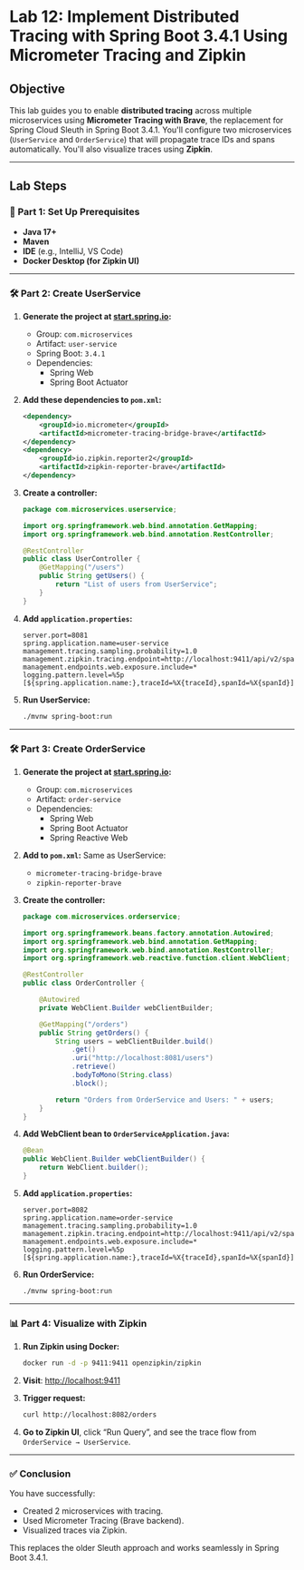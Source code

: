 
# **Lab 12: Implement Distributed Tracing with Spring Boot 3.4.1 Using Micrometer Tracing and Zipkin**

## **Objective**

This lab guides you to enable **distributed tracing** across multiple microservices using **Micrometer Tracing with Brave**, the replacement for Spring Cloud Sleuth in Spring Boot 3.4.1. You'll configure two microservices (`UserService` and `OrderService`) that will propagate trace IDs and spans automatically. You'll also visualize traces using **Zipkin**.

---

## **Lab Steps**

### **🧰 Part 1: Set Up Prerequisites**

- **Java 17+**
- **Maven**
- **IDE** (e.g., IntelliJ, VS Code)
- **Docker Desktop (for Zipkin UI)**

---

### **🛠️ Part 2: Create UserService**

1. **Generate the project at [start.spring.io](https://start.spring.io):**
   - Group: `com.microservices`
   - Artifact: `user-service`
   - Spring Boot: `3.4.1`
   - Dependencies:
     - Spring Web
     - Spring Boot Actuator

2. **Add these dependencies to `pom.xml`:**
   ```xml
   <dependency>
       <groupId>io.micrometer</groupId>
       <artifactId>micrometer-tracing-bridge-brave</artifactId>
   </dependency>
   <dependency>
       <groupId>io.zipkin.reporter2</groupId>
       <artifactId>zipkin-reporter-brave</artifactId>
   </dependency>
   ```

3. **Create a controller:**
   ```java
   package com.microservices.userservice;

   import org.springframework.web.bind.annotation.GetMapping;
   import org.springframework.web.bind.annotation.RestController;

   @RestController
   public class UserController {
       @GetMapping("/users")
       public String getUsers() {
           return "List of users from UserService";
       }
   }
   ```

4. **Add `application.properties`:**
   ```properties
   server.port=8081
   spring.application.name=user-service
   management.tracing.sampling.probability=1.0
   management.zipkin.tracing.endpoint=http://localhost:9411/api/v2/spans
   management.endpoints.web.exposure.include=*
   logging.pattern.level=%5p [${spring.application.name:},traceId=%X{traceId},spanId=%X{spanId}]
   ```

5. **Run UserService:**
   ```bash
   ./mvnw spring-boot:run
   ```

---

### **🛠️ Part 3: Create OrderService**

1. **Generate the project at [start.spring.io](https://start.spring.io):**
   - Group: `com.microservices`
   - Artifact: `order-service`
   - Dependencies:
     - Spring Web
     - Spring Boot Actuator
     - Spring Reactive Web

2. **Add to `pom.xml`:**
   Same as UserService:
   - `micrometer-tracing-bridge-brave`
   - `zipkin-reporter-brave`

3. **Create the controller:**
   ```java
   package com.microservices.orderservice;

   import org.springframework.beans.factory.annotation.Autowired;
   import org.springframework.web.bind.annotation.GetMapping;
   import org.springframework.web.bind.annotation.RestController;
   import org.springframework.web.reactive.function.client.WebClient;

   @RestController
   public class OrderController {

       @Autowired
       private WebClient.Builder webClientBuilder;

       @GetMapping("/orders")
       public String getOrders() {
           String users = webClientBuilder.build()
               .get()
               .uri("http://localhost:8081/users")
               .retrieve()
               .bodyToMono(String.class)
               .block();

           return "Orders from OrderService and Users: " + users;
       }
   }
   ```

4. **Add WebClient bean to `OrderServiceApplication.java`:**
   ```java
   @Bean
   public WebClient.Builder webClientBuilder() {
       return WebClient.builder();
   }
   ```

5. **Add `application.properties`:**
   ```properties
   server.port=8082
   spring.application.name=order-service
   management.tracing.sampling.probability=1.0
   management.zipkin.tracing.endpoint=http://localhost:9411/api/v2/spans
   management.endpoints.web.exposure.include=*
   logging.pattern.level=%5p [${spring.application.name:},traceId=%X{traceId},spanId=%X{spanId}]
   ```

6. **Run OrderService:**
   ```bash
   ./mvnw spring-boot:run
   ```

---

### **📊 Part 4: Visualize with Zipkin**

1. **Run Zipkin using Docker:**
   ```bash
   docker run -d -p 9411:9411 openzipkin/zipkin
   ```

2. **Visit**: [http://localhost:9411](http://localhost:9411)

3. **Trigger request:**
   ```bash
   curl http://localhost:8082/orders
   ```

4. **Go to Zipkin UI**, click “Run Query”, and see the trace flow from `OrderService → UserService`.

---

### ✅ Conclusion

You have successfully:
- Created 2 microservices with tracing.
- Used Micrometer Tracing (Brave backend).
- Visualized traces via Zipkin.

This replaces the older Sleuth approach and works seamlessly in Spring Boot 3.4.1.


